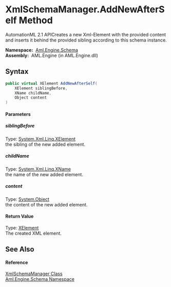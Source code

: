 XmlSchemaManager.AddNewAfterSelf Method
=======================================
AutomationML 2.1 APICreates a new Xml-Element with the provided content and inserts it behind the provided sibling according to this schema instance.

  **Namespace:**  [Aml.Engine.Schema][1]  
  **Assembly:**  AML.Engine (in AML.Engine.dll)

Syntax
------

```csharp
public virtual XElement AddNewAfterSelf(
	XElement siblingBefore,
	XName childName,
	Object content
)
```

#### Parameters

##### *siblingBefore*
Type: [System.Xml.Linq.XElement][2]  
the sibling of the new added element.

##### *childName*
Type: [System.Xml.Linq.XName][3]  
the name of the new added element.

##### *content*
Type: [System.Object][4]  
the content of the new added element.

#### Return Value
Type: [XElement][2]  
The created XML element.

See Also
--------

#### Reference
[XmlSchemaManager Class][5]  
[Aml.Engine.Schema Namespace][1]  

[1]: ../README.md
[2]: https://docs.microsoft.com/dotnet/api/system.xml.linq.xelement
[3]: https://docs.microsoft.com/dotnet/api/system.xml.linq.xname
[4]: https://docs.microsoft.com/dotnet/api/system.object
[5]: README.md
[6]: https://www.automationml.org
[7]: ../../icons/logoShade.png